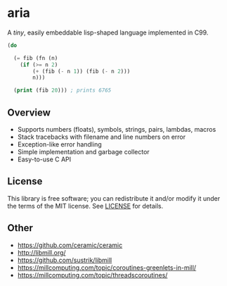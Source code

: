 # aria
A *tiny*, easily embeddable lisp-shaped language implemented in C99.

```lisp
(do

  (= fib (fn (n)
    (if (>= n 2)
        (+ (fib (- n 1)) (fib (- n 2)))
        n)))

  (print (fib 20))) ; prints 6765
```


## Overview
* Supports numbers (floats), symbols, strings, pairs, lambdas, macros
* Stack tracebacks with filename and line numbers on error
* Exception-like error handling
* Simple implementation and garbage collector
* Easy-to-use C API


## License
This library is free software; you can redistribute it and/or modify it under
the terms of the MIT license. See [LICENSE](LICENSE) for details.

## Other
* https://github.com/ceramic/ceramic
* http://libmill.org/
* https://github.com/sustrik/libmill
* https://millcomputing.com/topic/coroutines-greenlets-in-mill/
* https://millcomputing.com/topic/threadscoroutines/